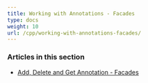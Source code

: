 ```yaml
---
title: Working with Annotations - Facades
type: docs
weight: 10
url: /cpp/working-with-annotations-facades/
---
```


### **Articles in this section**

- [Add, Delete and Get Annotation - Facades](/pdf/cpp/add-delete-and-get-annotation-facades/)